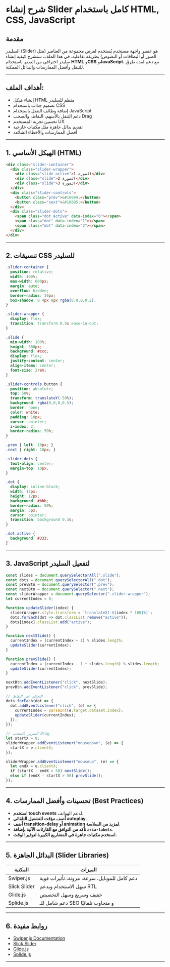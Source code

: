# شرح إنشاء Slider كامل باستخدام HTML, CSS, JavaScript

## مقدمة

السليدر (Slider) هو عنصر واجهة مستخدم يُستخدم لعرض مجموعة من العناصر (مثل الصور أو البطاقات أو النصوص) بطريقة تفاعلية. في هذا الملف، سنشرح كيفية إنشاء سليدر احترافي من الصفر باستخدام **HTML** و**CSS** و**JavaScript**، مع دعم لعدة طرق للتنقل وأفضل الممارسات والبدائل الممكنة.

---

## أهداف الملف:

* إنشاء هيكل HTML منظم للسليدر
* تصميم جذاب باستخدام CSS
* إضافة وظائف التنقل باستخدام JavaScript
* دعم التنقل بالأسهم، النقاط، والسحب Drag
* تحسين تجربة المستخدم UX
* تقديم بدائل جاهزة مثل مكتبات خارجية
* أفضل الممارسات والأخطاء الشائعة

---

## 1. الهيكل الأساسي (HTML)

```html
<div class="slider-container">
  <div class="slider-wrapper">
    <div class="slide active">الصورة 1</div>
    <div class="slide">الصورة 2</div>
    <div class="slide">الصورة 3</div>
  </div>
  <div class="slider-controls">
    <button class="prev">&#10094;</button>
    <button class="next">&#10095;</button>
  </div>
  <div class="slider-dots">
    <span class="dot active" data-index="0"></span>
    <span class="dot" data-index="1"></span>
    <span class="dot" data-index="2"></span>
  </div>
</div>
```

---

## 2. تنسيقات CSS للسليدر

```css
.slider-container {
  position: relative;
  width: 100%;
  max-width: 600px;
  margin: auto;
  overflow: hidden;
  border-radius: 10px;
  box-shadow: 0 4px 8px rgba(0,0,0,0.2);
}

.slider-wrapper {
  display: flex;
  transition: transform 0.5s ease-in-out;
}

.slide {
  min-width: 100%;
  height: 300px;
  background: #ccc;
  display: flex;
  justify-content: center;
  align-items: center;
  font-size: 2rem;
}

.slider-controls button {
  position: absolute;
  top: 50%;
  transform: translateY(-50%);
  background: rgba(0,0,0,0.5);
  border: none;
  color: white;
  padding: 10px;
  cursor: pointer;
  z-index: 2;
  border-radius: 50%;
}

.prev { left: 10px; }
.next { right: 10px; }

.slider-dots {
  text-align: center;
  margin-top: 10px;
}

.dot {
  display: inline-block;
  width: 12px;
  height: 12px;
  background: #bbb;
  border-radius: 50%;
  margin: 5px;
  cursor: pointer;
  transition: background 0.3s;
}

.dot.active {
  background: #333;
}
```

---

## 3. JavaScript لتفعيل السليدر

```javascript
const slides = document.querySelectorAll(".slide");
const dots = document.querySelectorAll(".dot");
const prevBtn = document.querySelector(".prev");
const nextBtn = document.querySelector(".next");
const sliderWrapper = document.querySelector(".slider-wrapper");
let currentIndex = 0;

function updateSlider(index) {
  sliderWrapper.style.transform = `translateX(-${index * 100}%)`;
  dots.forEach(dot => dot.classList.remove("active"));
  dots[index].classList.add("active");
}

function nextSlide() {
  currentIndex = (currentIndex + 1) % slides.length;
  updateSlider(currentIndex);
}

function prevSlide() {
  currentIndex = (currentIndex - 1 + slides.length) % slides.length;
  updateSlider(currentIndex);
}

nextBtn.addEventListener("click", nextSlide);
prevBtn.addEventListener("click", prevSlide);

// التحكم عبر النقاط
dots.forEach(dot => {
  dot.addEventListener("click", (e) => {
    currentIndex = parseInt(e.target.dataset.index);
    updateSlider(currentIndex);
  });
});

// التمرير بالسحب Drag
let startX = 0;
sliderWrapper.addEventListener("mousedown", (e) => {
  startX = e.clientX;
});

sliderWrapper.addEventListener("mouseup", (e) => {
  let endX = e.clientX;
  if (startX - endX > 50) nextSlide();
  else if (endX - startX > 50) prevSlide();
});
```

---

## 4. تحسينات وأفضل الممارسات (Best Practices)

* **استخدم touch events** لدعم الهواتف.
* **أضف مؤقت للتشغيل التلقائي autoplay**.
* **أضف transition-delay أو animation لمزيد من السلاسة**.
* **تأكد من التوافق مع القارئات الآلية بإضافة `aria-labels`**.
* **استخدم مكتبات جاهزة في المشاريع الكبيرة لتوفير الوقت.**

---

## 5. البدائل الجاهزة (Slider Libraries)

| المكتبة      | الميزات                                      |
| ------------ | -------------------------------------------- |
| Swiper.js    | دعم كامل للموبايل، سرعة، مرونة، تأثيرات قوية |
| Slick Slider | سهل الاستخدام ويدعم RTL                      |
| Glide.js     | خفيف وسريع وسهل التخصيص                      |
| Splide.js    | دعم شامل للـ SEO و متجاوب تلقائيًا           |

---

## 6. روابط مفيدة

* [Swiper.js Documentation](https://swiperjs.com/)
* [Slick Slider](https://kenwheeler.github.io/slick/)
* [Glide.js](https://glidejs.com/)
* [Splide.js](https://splidejs.com/)

---

